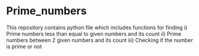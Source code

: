 # Prime_numbers
This repository contains python file which includes functions for finding
i) Prime numbers less than equal to given numbers and its count
ii) Prime numbers between 2 given numbers and its count
iii) Checking if the number is prime or not 
